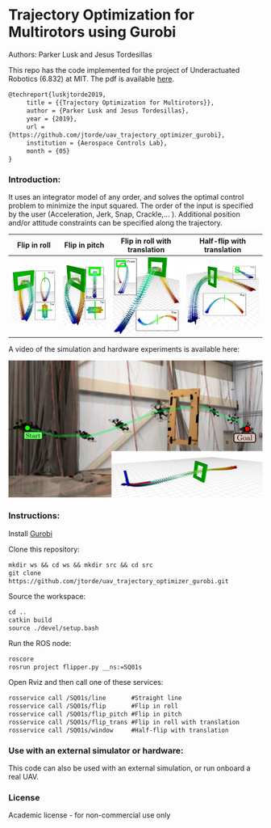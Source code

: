 # Trajectory Optimization for Multirotors using Gurobi #

Authors: Parker Lusk and Jesus Tordesillas

This repo has the code implemented for the project of Underactuated Robotics (6.832) at MIT. 
The pdf is available [here](https://github.com/jtorde/uav_trajectory_optimizer_gurobi/blob/master/Trajectory_Optimization_for_Multirotors.pdf). 

```
@techreport{luskjtorde2019,
     title = {{Trajectory Optimization for Multirotors}},
     author = {Parker Lusk and Jesus Tordesillas},
     year = {2019},
     url = {https://github.com/jtorde/uav_trajectory_optimizer_gurobi},
     institution = {Aerospace Controls Lab},
     month = {05}
}
```

### Introduction:
It uses an integrator model of any order, and solves the optimal control problem to minimize the input squared. The order of the input is specified by the user (Acceleration, Jerk, Snap, Crackle,... ). Additional position and/or attitude constraints can be specified along the trajectory. 


Flip in roll               |  Flip in pitch            |  Flip in roll with translation | Half-flip with translation
:-------------------------:|:-------------------------:|:-------------------------:|:-------------------------:
![](./imgs/flip.png)       |  ![](./imgs/flip_pitch.png)  |  ![](./imgs/flip_trans.png) |  ![](./imgs/window.png) 


A video of the simulation and hardware experiments is available here:

[![Trajectory Optimization for Multirotors](./imgs/frozen.png)](https://www.youtube.com/watch?v=WnfzMO0pXsc "Trajectory Optimization for Multirotors") 


### Instructions:
Install [Gurobi](http://www.gurobi.com/)  

Clone this repository:
```
mkdir ws && cd ws && mkdir src && cd src
git clone https://github.com/jtorde/uav_trajectory_optimizer_gurobi.git
```

Source the workspace:
```
cd ..
catkin build
source ./devel/setup.bash
```


Run the ROS node:
```
roscore
rosrun project flipper.py __ns:=SQ01s
```
Open Rviz and then call one of these services:

```
rosservice call /SQ01s/line       #Straight line
rosservice call /SQ01s/flip       #Flip in roll 
rosservice call /SQ01s/flip_pitch #Flip in pitch  
rosservice call /SQ01s/flip_trans #Flip in roll with translation
rosservice call /SQ01s/window     #Half-flip with translation
```

### Use with an external simulator or hardware:
This code can also be used with an external simulation, or run onboard a real UAV. 


### License
Academic license - for non-commercial use only
